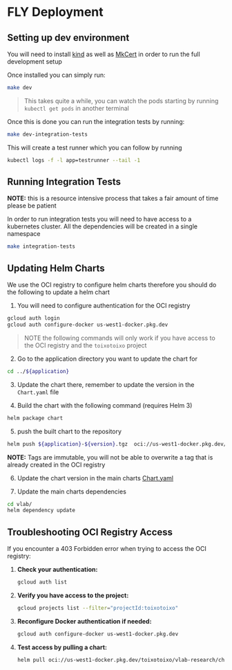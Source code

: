 # FLY Deployment

## Setting up dev environment

You will need to install [kind][1] as well as [MkCert][2] in order to run the full development setup

Once installed you can simply run:

```bash
make dev
```
> This takes quite a while, you can watch the pods starting by running `kubectl get pods` in another terminal

Once this is done you can run the integration tests by running:

```bash
make dev-integration-tests
```

This will create a test runner which you can follow by running

```bash
kubectl logs -f -l app=testrunner --tail -1
```

## Running Integration Tests
**NOTE:** this is a resource intensive process that takes a fair amount of time
please be patient

In order to run integration tests you will need to have access to a kubernetes
cluster. All the dependencies will be created in a single namespace

```bash
make integration-tests
```

## Updating Helm Charts

We use the OCI registry to configure helm charts therefore you should do the
following to update a helm chart

1. You will need to configure authentication for the OCI registry

```bash
gcloud auth login
gcloud auth configure-docker us-west1-docker.pkg.dev
```
> NOTE the following commands will only work if you have access to the OCI
registry and the `toixotoixo` project

2. Go to the application directory you want to update the chart for

```bash
cd ../${application}
```

3. Update the chart there, remember to update the version in the `Chart.yaml` file

4. Build the chart with the following command (requires Helm 3)

```bash
helm package chart
```

5. push the built chart to the repository

```bash
helm push ${application}-${version}.tgz  oci://us-west1-docker.pkg.dev/toixotoixo/vlab-research/charts
```

**NOTE:** Tags are immutable, you will not be able to overwrite a tag that is
already created in the OCI registry

6. Update the chart version in the main charts [Chart.yaml](./vlab/Chart.yaml)

7. Update the main charts dependencies

```bash
cd vlab/
helm dependency update
```

## Troubleshooting OCI Registry Access

If you encounter a 403 Forbidden error when trying to access the OCI registry:

1. **Check your authentication:**
   ```bash
   gcloud auth list
   ```

2. **Verify you have access to the project:**
   ```bash
   gcloud projects list --filter="projectId:toixotoixo"
   ```

3. **Reconfigure Docker authentication if needed:**
   ```bash
   gcloud auth configure-docker us-west1-docker.pkg.dev
   ```

4. **Test access by pulling a chart:**
   ```bash
   helm pull oci://us-west1-docker.pkg.dev/toixotoixo/vlab-research/charts/replybot --version 0.0.1
   ```

[1]: https://kind.sigs.k8s.io/docs/user/quick-start/
[2]: https://github.com/FiloSottile/mkcert#installation 
